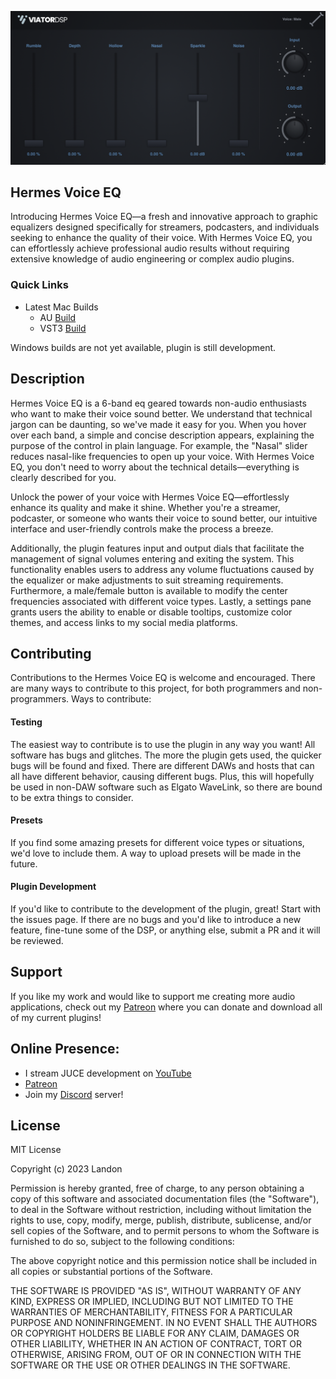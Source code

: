 ![Alt Text](plugin.png)

## Hermes Voice EQ
Introducing Hermes Voice EQ—a fresh and innovative approach to graphic equalizers designed specifically for streamers, podcasters, and individuals seeking to enhance the quality of their voice. With Hermes Voice EQ, you can effortlessly achieve professional audio results without requiring extensive knowledge of audio engineering or complex audio plugins.

### Quick Links
- Latest Mac Builds
    - AU [Build](https://github.com/landonviator/Hermes-Vocal-EQ/blob/main/HermesVoiceEQ/Builds/MacOSX/build/Release/Hermes%20Voice%20EQ.component)
    - VST3 [Build](https://github.com/landonviator/Hermes-Vocal-EQ/blob/main/HermesVoiceEQ/Builds/MacOSX/build/Release/Hermes%20Voice%20EQ.vst3)

Windows builds are not yet available, plugin is still development.

## Description

Hermes Voice EQ is a 6-band eq geared towards non-audio enthusiasts who want to make their voice sound better. We understand that technical jargon can be daunting, so we've made it easy for you. When you hover over each band, a simple and concise description appears, explaining the purpose of the control in plain language. For example, the "Nasal" slider reduces nasal-like frequencies to open up your voice. With Hermes Voice EQ, you don't need to worry about the technical details—everything is clearly described for you.

Unlock the power of your voice with Hermes Voice EQ—effortlessly enhance its quality and make it shine. Whether you're a streamer, podcaster, or someone who wants their voice to sound better, our intuitive interface and user-friendly controls make the process a breeze.

Additionally, the plugin features input and output dials that facilitate the management of signal volumes entering and exiting the system. This functionality enables users to address any volume fluctuations caused by the equalizer or make adjustments to suit streaming requirements. Furthermore, a male/female button is available to modify the center frequencies associated with different voice types. Lastly, a settings pane grants users the ability to enable or disable tooltips, customize color themes, and access links to my social media platforms.

## Contributing
Contributions to the Hermes Voice EQ is welcome and encouraged. There are many ways to contribute to this project, for both programmers and non-programmers. Ways to contribute:

#### Testing 
The easiest way to contribute is to use the plugin in any way you want! All software has bugs and glitches. The more the plugin gets used, the quicker bugs will be found and fixed. There are different DAWs and hosts that can all have different behavior, causing different bugs. Plus, this will hopefully be used in non-DAW software such as Elgato WaveLink, so there are bound to be extra things to consider.

#### Presets
If you find some amazing presets for different voice types or situations, we'd love to include them. A way to upload presets will be made in the future.

#### Plugin Development
If you'd like to contribute to the development of the plugin, great! Start with the issues page. If there are no bugs and you'd like to introduce a new feature, fine-tune some of the DSP, or anything else, submit a PR and it will be reviewed.

## Support
If you like my work and would like to support me creating more audio applications, check out my [Patreon](https://www.patreon.com/ViatorDSP) where you can donate and download all of my current plugins!

## Online Presence:
- I stream JUCE development on [YouTube](https://www.youtube.com/channel/UCwEc_CsAk3ky7sX_yg6bSSg)
- [Patreon](https://www.patreon.com/ViatorDSP) <br>
- Join my [Discord](https://discord.gg/PgU3Dd8vxJ) server!

## License
MIT License

Copyright (c) 2023 Landon

Permission is hereby granted, free of charge, to any person obtaining a copy
of this software and associated documentation files (the "Software"), to deal
in the Software without restriction, including without limitation the rights
to use, copy, modify, merge, publish, distribute, sublicense, and/or sell
copies of the Software, and to permit persons to whom the Software is
furnished to do so, subject to the following conditions:

The above copyright notice and this permission notice shall be included in all
copies or substantial portions of the Software.

THE SOFTWARE IS PROVIDED "AS IS", WITHOUT WARRANTY OF ANY KIND, EXPRESS OR
IMPLIED, INCLUDING BUT NOT LIMITED TO THE WARRANTIES OF MERCHANTABILITY,
FITNESS FOR A PARTICULAR PURPOSE AND NONINFRINGEMENT. IN NO EVENT SHALL THE
AUTHORS OR COPYRIGHT HOLDERS BE LIABLE FOR ANY CLAIM, DAMAGES OR OTHER
LIABILITY, WHETHER IN AN ACTION OF CONTRACT, TORT OR OTHERWISE, ARISING FROM,
OUT OF OR IN CONNECTION WITH THE SOFTWARE OR THE USE OR OTHER DEALINGS IN THE
SOFTWARE.
